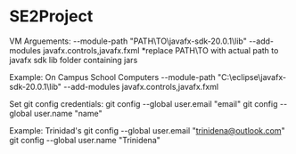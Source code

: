 # SE2Project

VM Arguements: --module-path "PATH\TO\javafx-sdk-20.0.1\lib" --add-modules javafx.controls,javafx.fxml *replace PATH\TO with actual path to javafx sdk lib folder containing jars

Example: On Campus School Computers --module-path "C:\eclipse\javafx-sdk-20.0.1\lib" --add-modules javafx.controls,javafx.fxml

Set git config credentials: git config --global user.email "email" git config --global user.name "name"

Example: Trinidad's git config --global user.email "trinidena@outlook.com" git config --global user.name "Trinidena"
